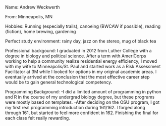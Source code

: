 Name: Andrew Weckwerth

From: Minneapolis, MN

Hobbies: Running (especially trails), canoeing (BWCAW if possible), reading
(fiction), home brewing, gardening

Perfect study environment: rainy day, jazz on the stereo, mug of black tea

Professional backgound: I graduated in 2012 from Luther College with a degree
in biology and political science. After a term with AmeriCorps working to help
a community realize residential energy efficiency, I moved with my wife to
Minneapolis/St. Paul and started work as a Risk Assessment Facilitator at 3M
while I looked for options in my original academic areas. I eventually arrived
at the conclusion that the most effective career step would be to gain general
technological competency.

Programming Background:
-I did a limited amount of programming in python and R in the course of my
undergrad biology degree, but these programs were mostly based on templates.
-After deciding on the OSU program, I got my first real programming
introduction during 161/162. I forged along through 161, but started to feel
more confident in 162. Finishing the final for each class felt really
rewarding.

